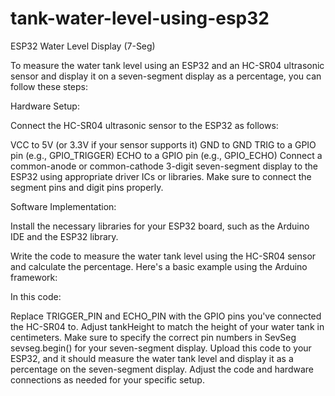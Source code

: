 # tank-water-level-using-esp32
ESP32 Water Level Display (7-Seg) 


To measure the water tank level using an ESP32 and an HC-SR04 ultrasonic sensor and display it on a seven-segment display as a percentage, you can follow these steps:

Hardware Setup:

Connect the HC-SR04 ultrasonic sensor to the ESP32 as follows:

VCC to 5V (or 3.3V if your sensor supports it)
GND to GND
TRIG to a GPIO pin (e.g., GPIO_TRIGGER)
ECHO to a GPIO pin (e.g., GPIO_ECHO)
Connect a common-anode or common-cathode 3-digit seven-segment display to the ESP32 using appropriate driver ICs or libraries. Make sure to connect the segment pins and digit pins properly.

Software Implementation:

Install the necessary libraries for your ESP32 board, such as the Arduino IDE and the ESP32 library.

Write the code to measure the water tank level using the HC-SR04 sensor and calculate the percentage. Here's a basic example using the Arduino framework:

In this code:

Replace TRIGGER_PIN and ECHO_PIN with the GPIO pins you've connected the HC-SR04 to.
Adjust tankHeight to match the height of your water tank in centimeters.
Make sure to specify the correct pin numbers in SevSeg sevseg.begin() for your seven-segment display.
Upload this code to your ESP32, and it should measure the water tank level and display it as a percentage on the seven-segment display. Adjust the code and hardware connections as needed for your specific setup.
